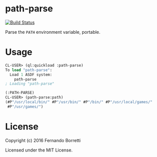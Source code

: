 # path-parse

[![Build Status](https://travis-ci.org/eudoxia0/path-parse.svg?branch=master)](https://travis-ci.org/eudoxia0/path-parse)

Parse the `PATH` environment variable, portable.

# Usage

```lisp
CL-USER> (ql:quickload :path-parse)
To load "path-parse":
  Load 1 ASDF system:
    path-parse
; Loading "path-parse"

(:PATH-PARSE)
CL-USER> (path-parse:path)
(#P"/usr/local/bin/" #P"/usr/bin/" #P"/bin/" #P"/usr/local/games/"
 #P"/usr/games/")
```

# License

Copyright (c) 2016 Fernando Borretti

Licensed under the MIT License.
